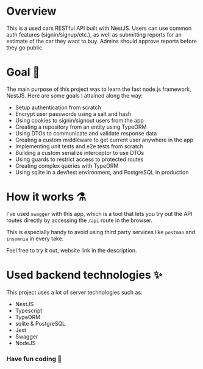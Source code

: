 # Overview

This is a used cars RESTful API built with NestJS. Users can use common auth features (signin/signup/etc.), as well as submitting reports for an estimate of the car they want to buy. Admins should approve reports before they go public. 

# Goal 🎯

The main purpose of this project was to learn the fast node.js framework, NestJS. Here are some goals I attained along the way:
 
- Setup authentication from scratch
- Encrypt user passwords using a salt and hash
- Using cookies to signin/signout users from the app
- Creating a repository from an entity using TypeORM
- Using DTOs to communicate and validate response data
- Creating a custom middleware to get current user anywhere in the app
- Implementing unit tests and e2e tests from scratch
- Building a custom serialize interceptor to use DTOs
- Using guards to restrict access to protected routes
- Creating complex queries with TypeORM
- Using sqlite in a dev/test environment, and PostgreSQL in production

# How it works ⚗️

I've used `swagger` with this app, which is a tool that lets you try out the API routes directly by accessing the `/api` route in the browser.

This is especially handy to avoid using third party services like `postman` and `insomnia` in every take.

Feel free to try it out, website link in the description.


# Used backend technologies ✨ 

This project uses a lot of server technologies such as:

- NestJS
- Typescript
- TypeORM
- sqlite & PostgreSQL
- Jest 
- Swagger
- NodeJS

### Have fun coding 🚀
